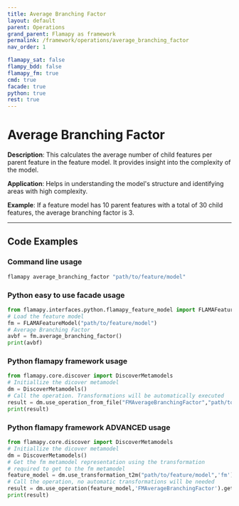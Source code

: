 ```yaml
---
title: Average Branching Factor
layout: default
parent: Operations
grand_parent: Flamapy as framework
permalink: /framework/operations/average_branching_factor
nav_order: 1

flamapy_sat: false
flampy_bdd: false
flamapy_fm: true
cmd: true
facade: true
python: true
rest: true
---
```


# Average Branching Factor

**Description**: 
This calculates the average number of child features per parent feature in the feature model. It provides insight into the complexity of the model.

**Application**: 
Helps in understanding the model's structure and identifying areas with high complexity.

**Example**: 
If a feature model has 10 parent features with a total of 30 child features, the average branching factor is 3.


---
## Code Examples

### Command line usage
```bash
flamapy average_branching_factor "path/to/feature/model"
```

### Python easy to use facade usage
```python
from flamapy.interfaces.python.flamapy_feature_model import FLAMAFeatureModel
# Load the feature model
fm = FLAMAFeatureModel("path/to/feature/model")
# Average Branching Factor
avbf = fm.average_branching_factor()
print(avbf)
```

### Python flamapy framework usage
```python
from flamapy.core.discover import DiscoverMetamodels
# Initiallize the dicover metamodel
dm = DiscoverMetamodels()
# Call the operation. Transformations will be automatically executed
result = dm.use_operation_from_file("FMAverageBranchingFactor","path/to/feature/model")
print(result)
```
### Python flamapy framework **ADVANCED** usage
```python
from flamapy.core.discover import DiscoverMetamodels
# Initiallize the dicover metamodel
dm = DiscoverMetamodels()
# Get the fm metamodel representation using the transformation 
# required to get to the fm metamodel
feature_model = dm.use_transformation_t2m("path/to/feature/model",'fm') 
# Call the operation, no automatic transformations will be needed
result = dm.use_operation(feature_model,'FMAverageBranchingFactor').get_result()
print(result)
```
